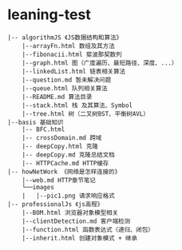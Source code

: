 # leaning-test

    |-- algorithmJS 《JS数据结构和算法》
        |--arrayFn.html 数组及其方法
        |--fibonacii.html 斐波那契数列
        |--graph.html 图（广度遍历、最短路径、深度、...）
        |--linkedList.html 链表相关算法
        |--question.md 暂未解决问题
        |--queue.html 队列相关算法
        |--README.md 算法目录
        |--stack.html 栈 及其算法、Symbol
        |--tree.html 树（二叉树BST、平衡树AVL）
    |--basis 基础知识
        |-- BFC.html 
        |-- crossDomain.md 跨域
        |-- deepCopy.html 克隆
        |-- deepCopy.md 克隆总结文档
        |-- HTTPCache.md HTTP缓存
    |-- howNetWork 《网络是怎样连接的》
        |--web.md HTTP章节笔记
        └──images
        |   |--pic1.png 请求响应格式
    |-- professionalJs 《js高程》
        |--BOM.html 浏览器对象模型相关
        |--clientDetection.md 客户端检测
        |--function.html 函数表达式（递归、闭包）
        |--inherit.html 创建对象模式 + 继承
    